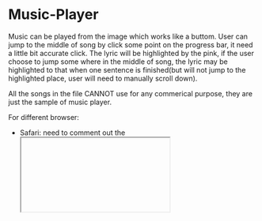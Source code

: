 # Music-Player
Music can be played from the image which works like a buttom.
User can jump to the middle of song by click some point on the progress bar, it need a little bit accurate click.
The lyric will be highlighted by the pink, if the user choose to jump some where in the middle of song, the lyric may be highlighted to that when one sentence is finished(but will not jump to the highlighted place, user will need to manually scroll down).

All the songs in the file CANNOT use for any commerical purpose, they are just the sample of music player.

For different browser:
- Safari: need to comment out the <iframe> sections in the webpage.html file
- Chrome: NOT need to comment out the <iframe> sections in the webpage.html file
